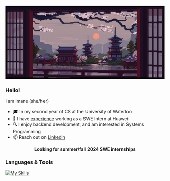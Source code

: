
![](https://github.com/EnamiYa/EnamiYa/blob/main/japanese%20temple.gif)

### Hello!
I am Imane (she/her)
* 🎓 In my second year of CS at the University of Waterloo
* 💼 I have <a href="https://github.com/EnamiYa/Resume/blob/main/Imane_Resume.pdf">experience</a> working as a SWE Intern at Huawei
* 🔍 I enjoy backend development, and am interested in Systems Programming
* 📫 Reach out on <a href="https://www.linkedin.com/in/iyacoubi/" >Linkedin</a>
  
<p align="center">
  <strong>
     Looking for summer/fall 2024 SWE internships
  </strong>
</p>

### Languages & Tools
[![My Skills](https://skills.thijs.gg/icons?i=cpp,c,nodejs,js,py,html,css,git)](https://skills.thijs.gg)

 <!-- * 🔭 I’m currently working on a personal website (coming up soon).

<!-- RESOURCES
 <img src="https://github-readme-stats.vercel.app/api/top-langs?username=enamiya&layout=compact"/>	
 
<img src="https://media2.giphy.com/media/QssGEmpkyEOhBCb7e1/giphy.gif?cid=ecf05e47a0n3gi1bfqntqmob8g9aid1oyj2wr3ds3mg700bl&rid=giphy.gif" width ="25" />

<img src="https://user-images.githubusercontent.com/73097560/115834477-dbab4500-a447-11eb-908a-139a6edaec5c.gif" /> -->
         
          

    


